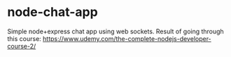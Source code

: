 # node-chat-app

Simple node+express chat app using web sockets. 
Result of going through this course: https://www.udemy.com/the-complete-nodejs-developer-course-2/
